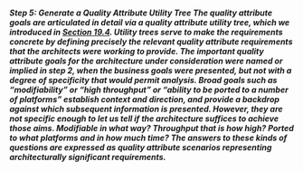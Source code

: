 ##### Step 5: Generate a Quality Attribute Utility Tree The quality attribute goals are articulated in detail via a quality attribute utility tree, which we introduced in [Section 19.4](ch19.xhtml#ch19lev1sec4). Utility trees serve to make the requirements concrete by defining precisely the relevant quality attribute requirements that the architects were working to provide. The important quality attribute goals for the architecture under consideration were named or implied in step 2, when the business goals were presented, but not with a degree of specificity that would permit analysis. Broad goals such as “modifiability” or “high throughput” or “ability to be ported to a number of platforms” establish context and direction, and provide a backdrop against which subsequent information is presented. However, they are not specific enough to let us tell if the architecture suffices to achieve those aims. Modifiable in what way? Throughput that is how high? Ported to what platforms and in how much time? The answers to these kinds of questions are expressed as quality attribute scenarios representing architecturally significant requirements.